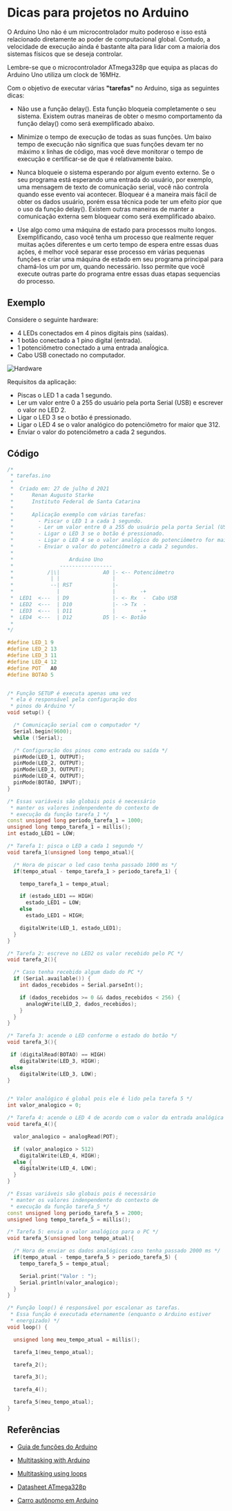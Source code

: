 # Dicas para projetos no Arduino

O Arduino Uno não é um microcontrolador muito poderoso e isso está relacionado diretamente ao poder de computacional global. Contudo, a velocidade de execução ainda é bastante alta para lidar com a maioria dos sistemas físicos que se deseja controlar.

Lembre-se que o microcontrolador ATmega328p que equipa as placas do Arduino Uno utiliza um clock de 16MHz.

Com o objetivo de executar várias __"tarefas"__ no Arduino, siga as seguintes dicas:

- Não use a função delay(). Esta função bloqueia completamente o seu sistema.  Existem outras maneiras de obter o mesmo comportamento da função delay() como será exemplificado abaixo.

- Minimize o tempo de execução de todas as suas funções. Um baixo tempo de execução não significa que suas funções devam ter no máximo x linhas de código, mas você deve monitorar o tempo de execução e certificar-se de que é relativamente baixo.

- Nunca bloqueie o sistema esperando por algum evento externo. Se o seu programa está esperando uma entrada do usuário, por exemplo, uma mensagem de texto de comunicação serial, você não controla quando esse evento vai acontecer. Bloquear é a maneira mais fácil de obter os dados usuário, porém essa técnica pode ter um efeito pior que o uso da função delay(). Existem outras maneiras de manter a comunicação externa sem bloquear como será exemplificado abaixo.

- Use algo como uma máquina de estado para processos muito longos. Exemplificando, caso você tenha um processo que realmente requer muitas ações diferentes e um certo tempo de espera entre essas duas ações, é melhor você separar esse processo em várias pequenas funções e criar uma máquina de estado em seu programa principal para chamá-los um por um, quando necessário. Isso permite que você execute outras parte do programa entre essas duas etapas sequencias do processo.


## Exemplo

Considere o seguinte hardware:

- 4 LEDs conectados em 4 pinos digitais pins (saídas).
- 1 botão conectado a 1 pino digital (entrada).
- 1 potenciômetro conectado a uma entrada anaĺógica.
- Cabo USB conectado no computador.

![Hardware](https://roboticsbackend.com/wp-content/uploads/2019/01/arduino_schematics_leds_button_potentiometer.jpg)


Requisitos da aplicação:

- Piscas o LED 1 a cada 1 segundo.
- Ler um valor entre 0 a 255 do usuário pela porta Serial (USB) e escrever o valor no LED 2.
- Ligar o LED 3 se o botão é pressionado.
- Ligar o LED 4 se o valor analógico do potenciômetro for maior que 312.
- Enviar o valor do potenciômetro a cada 2 segundos.  

## Código

```c++
/*
 * tarefas.ino
 *
 *  Criado em: 27 de julho d 2021
 *      Renan Augusto Starke
 *      Instituto Federal de Santa Catarina
 *
 *      Aplicação exemplo com várias tarefas:
 *        - Piscar o LED 1 a cada 1 segundo.
 *        - Ler um valor entre 0 a 255 do usuário pela porta Serial (USB) e escrever o valor no LED 2.
 *        - Ligar o LED 3 se o botão é pressionado.
 *        - Ligar o LED 4 se o valor analógico do potenciômetro for maior que 312.
 *        - Enviar o valor do potenciômetro a cada 2 segundos.  
 *
 *                  Arduino Uno
 *               -----------------
 *           /|\|              A0 |- <-- Potenciômetro
 *            | |                 |
 *            --| RST             |-
 *              |                 |        -+
 *  LED1  <---  | D9              |- <- Rx  -  Cabo USB
 *  LED2  <---  | D10             |- -> Tx  -
 *  LED3  <---  | D11             |        -+
 *  LED4  <---  | D12          D5 |- <- Botão
 *
*/

#define LED_1 9
#define LED_2 13
#define LED_3 11
#define LED_4 12
#define POT   A0
#define BOTAO 5


/* Função SETUP é executa apenas uma vez
 * ela é responsável pela configuração dos
 * pinos do Arduino */
void setup() {

  /* Comunicação serial com o computador */
  Serial.begin(9600);
  while (!Serial);

  /* Configuração dos pinos como entrada ou saída */
  pinMode(LED_1, OUTPUT);
  pinMode(LED_2, OUTPUT);
  pinMode(LED_3, OUTPUT);
  pinMode(LED_4, OUTPUT);
  pinMode(BOTAO, INPUT);
}

/* Essas variáveis são globais pois é necessário
 * manter os valores indenpendente do contexto de
 * execução da função tarefa_1 */
const unsigned long periodo_tarefa_1 = 1000;
unsigned long tempo_tarefa_1 = millis();
int estado_LED1 = LOW;

/* Tarefa 1: pisca o LED a cada 1 segundo */
void tarefa_1(unsigned long tempo_atual){

  /* Hora de piscar o led caso tenha passado 1000 ms */
  if(tempo_atual - tempo_tarefa_1 > periodo_tarefa_1) {

    tempo_tarefa_1 = tempo_atual;

    if (estado_LED1 == HIGH)
      estado_LED1 = LOW;
    else
      estado_LED1 = HIGH;

    digitalWrite(LED_1, estado_LED1);
  }
}

/* Tarefa 2: escreve no LED2 os valor recebido pelo PC */
void tarefa_2(){

  /* Caso tenha recebido algum dado do PC */
  if (Serial.available()) {
    int dados_recebidos = Serial.parseInt();

    if (dados_recebidos >= 0 && dados_recebidos < 256) {
      analogWrite(LED_2, dados_recebidos);
    }
  }
}

/* Tarefa 3: acende o LED conforme o estado do botão */
void tarefa_3(){

 if (digitalRead(BOTAO) == HIGH)
    digitalWrite(LED_3, HIGH);
 else
    digitalWrite(LED_3, LOW);
}


/* Valor analógico é global pois ele é lido pela tarefa 5 */
int valor_analogico = 0;

/* Tarefa 4: acende o LED 4 de acordo com o valor da entrada analógica */
void tarefa_4(){

  valor_analogico = analogRead(POT);

  if (valor_analogico > 512)
    digitalWrite(LED_4, HIGH);
  else {
    digitalWrite(LED_4, LOW);
  }
}

/* Essas variáveis são globais pois é necessário
 * manter os valores indenpendente do contexto de
 * execução da função tarefa_5 */
const unsigned long periodo_tarefa_5 = 2000;
unsigned long tempo_tarefa_5 = millis();

/* Tarefa 5: envia o valor analógico para o PC */
void tarefa_5(unsigned long tempo_atual){

  /* Hora de enviar os dados analógicos caso tenha passado 2000 ms */
  if(tempo_atual - tempo_tarefa_5 > periodo_tarefa_5) {
    tempo_tarefa_5 = tempo_atual;

    Serial.print("Valor : ");
    Serial.println(valor_analogico);
  }
}  

/* Função loop() é responsável por escalonar as tarefas.
 * Essa função é executada eternamente (enquanto o Arduino estiver
 * energizado) */
void loop() {

  unsigned long meu_tempo_atual = millis();

  tarefa_1(meu_tempo_atual);

  tarefa_2();

  tarefa_3();

  tarefa_4();

  tarefa_5(meu_tempo_atual);
}

```

## Referências

- [Guia de funções do Arduino](https://www.arduino.cc/reference/pt/)

- [Multitasking with Arduino](https://roboticsbackend.com/how-to-do-multitasking-with-arduino/)

- [Multitasking using loops](https://www.codeproject.com/Articles/1271587/Arduino-Multitasking-Using-Loops)

- [Datasheet ATmega328p](https://ww1.microchip.com/downloads/en/DeviceDoc/Atmel-7810-Automotive-Microcontrollers-ATmega328P_Datasheet.pdf)

- [Carro autônomo em Arduino](https://github.com/xtarke/automated_buggy/tree/master/arduino)
